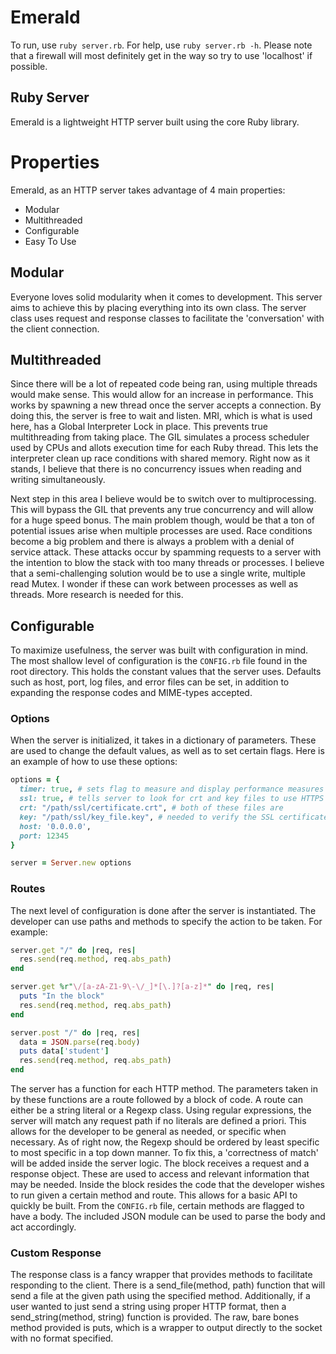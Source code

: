 # Emerald
To run, use `ruby server.rb`. For help, use `ruby server.rb -h`. Please note that a firewall will most definitely get in the way so try to use 'localhost' if possible.
## Ruby Server
Emerald is a lightweight HTTP server built using the core Ruby library.

# Properties
Emerald, as an HTTP server takes advantage of 4 main properties:
- Modular
- Multithreaded
- Configurable
- Easy To Use

## Modular
Everyone loves solid modularity when it comes to development. This server aims to achieve this by placing everything into its own class. The server class uses request and response classes to facilitate the 'conversation' with the client connection.

## Multithreaded
Since there will be a lot of repeated code being ran, using multiple threads would make sense. This would allow for an increase in performance. This works by spawning a new thread once the server accepts a connection. By doing this, the server is free to wait and listen. MRI, which is what is used here, has a Global Interpreter Lock in place. This prevents true multithreading from taking place. The GIL simulates a process scheduler used by CPUs and allots execution time for each Ruby thread. This lets the interpreter clean up race conditions with shared memory. Right now as it stands, I believe that there is no concurrency issues when reading and writing simultaneously.

Next step in this area I believe would be to switch over to multiprocessing. This will bypass the GIL that prevents any true concurrency and will allow for a huge speed bonus. The main problem though, would be that a ton of potential issues arise when multiple processes are used. Race conditions become a big problem and there is always a problem with a denial of service attack. These attacks occur by spamming requests to a server with the intention to blow the stack with too many threads or processes. I believe that a semi-challenging solution would be to use a single write, multiple read Mutex. I wonder if these can work between processes as well as threads. More research is needed for this.

## Configurable
To maximize usefulness, the server was built with configuration in mind. The most shallow level of configuration is the `CONFIG.rb` file found in the root directory. This holds the constant values that the server uses. Defaults such as host, port, log files, and error files can be set, in addition to expanding the response codes and MIME-types accepted.
### Options
When the server is initialized, it takes in a dictionary of parameters. These are used to change the default values, as well as to set certain flags. Here is an example of how to use these options:
```Ruby
options = {
  timer: true, # sets flag to measure and display performance measures
  ssl: true, # tells server to look for crt and key files to use HTTPS
  crt: "/path/ssl/certificate.crt", # both of these files are
  key: "/path/ssl/key_file.key", # needed to verify the SSL certificate
  host: '0.0.0.0',
  port: 12345
}

server = Server.new options
```
### Routes
The next level of configuration is done after the server is instantiated. The developer can use paths and methods to specify the action to be taken. For example:
```ruby
server.get "/" do |req, res|
  res.send(req.method, req.abs_path)
end

server.get %r"\/[a-zA-Z1-9\-\/_]*[\.]?[a-z]*" do |req, res|
  puts "In the block"
  res.send(req.method, req.abs_path)
end

server.post "/" do |req, res|
  data = JSON.parse(req.body)
  puts data['student']
  res.send(req.method, req.abs_path)
end  
```
The server has a function for each HTTP method. The parameters taken in by these functions are a route followed by a block of code. A route can either be a string literal or a Regexp class. Using regular expressions, the server will match any request path if no literals are defined a priori. This allows for the developer to be general as needed, or specific when necessary. As of right now, the Regexp should be ordered by least specific to most specific in a top down manner. To fix this, a 'correctness of match' will be added inside the server logic.
The block receives a request and a response object. These are used to access and relevant information that may be needed. Inside the block resides the code that the developer wishes to run given a certain method and route. This allows for a basic API to quickly be built. From the `CONFIG.rb` file, certain methods are flagged to have a body. The included JSON module can be used to parse the body and act accordingly.
### Custom Response
The response class is a fancy wrapper that provides methods to facilitate responding to the client. There is a send_file(method, path) function that will send a file at the given path using the specified method. Additionally, if a user wanted to just send a string using proper HTTP format, then a send_string(method, string) function is provided. The raw, bare bones method provided is puts, which is a wrapper to output directly to the socket with no format specified.
